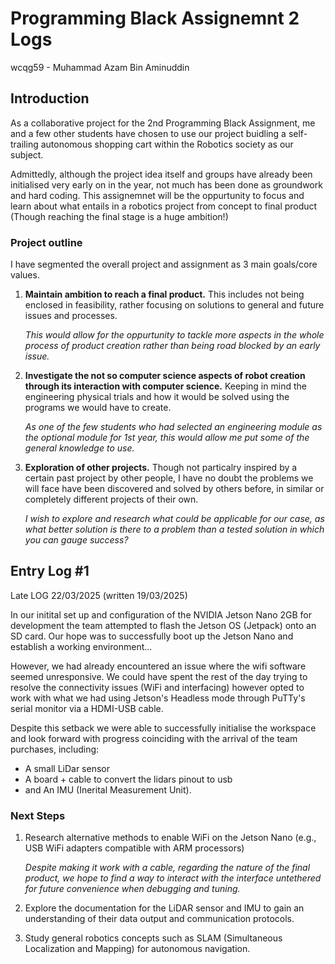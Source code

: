 # Programming Black Assignemnt 2 Logs
wcqg59 - Muhammad Azam Bin Aminuddin

## Introduction
As a collaborative project for the 2nd Programming Black Assignment, me and a few other students have chosen to use our project buidling a self-trailing autonomous shopping cart within the Robotics society as our subject. 

Admittedly, although the project idea itself and groups have already been initialised very early on in the year, not much has been done as groundwork and hard coding. This assignemnet will be the oppurtunity to focus and learn about what entails in a robotics project from concept to final product (Though reaching the final stage is a huge ambition!)

### Project outline
I have segmented the overall project and assignment as 3 main goals/core values. 

1. **Maintain ambition to reach a final product.** This includes not being enclosed in feasibility, rather focusing on solutions to general and future issues and processes.

    *This would allow for the oppurtunity to tackle more aspects in the whole process of product creation rather than being road blocked by an early issue.*

2. **Investigate the not so computer science aspects of robot creation through its interaction with computer science.** Keeping in mind the engineering physical trials and how it would be solved using the programs we would have to create.

   *As one of the few students who had selected an engineering module as the optional module for 1st year, this would allow me put some of the general knowledge to use.*

3. **Exploration of other projects.** Though not particalry inspired by a certain past project by other people, I have no doubt the problems we will face have been discovered and solved by others before, in similar or completely different projects of their own. 

    *I wish to explore and research what could be applicable for our case, as what better solution is there to a problem than a tested solution in which you can gauge success?*

## Entry Log #1
Late LOG 22/03/2025 (written 19/03/2025)

In our initital set up and configuration of the NVIDIA Jetson Nano 2GB for development the team attempted to flash the Jetson OS (Jetpack) onto an SD card. Our hope was to successfully boot up the Jetson Nano and establish a working environment...

However, we had already encountered an issue where the wifi software seemed unresponsive. We could have spent the rest of the day trying to resolve the connectivity issues (WiFi and interfacing) however opted to work with what we had using Jetson's Headless mode through PuTTy's serial monitor via a HDMI-USB cable.

Despite this setback we were able to successfully initialise the workspace and look forward with progress coinciding with the arrival of the team purchases, including: 

- A small LiDar sensor
- A board + cable to convert the lidars pinout to usb
- and An IMU (Inerital Measurement Unit).

### Next Steps
1. Research alternative methods to enable WiFi on the Jetson Nano (e.g., USB WiFi adapters compatible with ARM processors)

    *Despite making it work with a cable, regarding the nature of the final product, we hope to find a way to interact with the interface untethered for future convenience when debugging and tuning.*

2. Explore the documentation for the LiDAR sensor and IMU to gain an understanding of their data output and communication protocols.
3. Study general robotics concepts such as SLAM (Simultaneous Localization and Mapping) for autonomous navigation.
